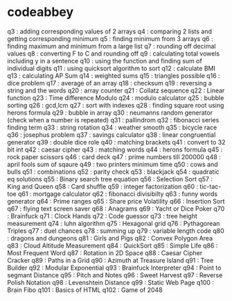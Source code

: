 # codeabbey

q3  : adding corresponding values of 2 arrays
q4  : comparing 2 lists and getting corresponding minimum
q5  : finding minimum from 3 arrays
q6  : finding maximum and minimum from a large list
q7  : rounding off decimal values
q8  : converting F to C and rounding off
q9  : calculating total vowels including y in a sentence
q10 : using the function and finding sum of individual digits
q11 : using quicksort algorithm to sort 
q12 : calculate BMI
q13 : calculating AP Sum
q14 : weighted sums 
q15 : triangles possible
q16 : dice problem
q17 : average of an array 
q18 : checksum
q19 : reversing a string and the words
q20 : array counter
q21 : Collatz sequence
q22 : Linear function
q23 : Time difference Modulo
q24 : modulo calculator
q25 : bubble sorting
q26 : gcd,lcm
q27 : sort with indexes
q28 : finding square root using herons formula
q29 : bubble in array
q30 : neumanns random generator (check when a number is repeated)
q31 : pallindrom
q32 : fibonacci series finding term
q33 : string rotation
q34 : weather smooth
q35 : bicycle race
q36 : josephus problem
q37 : savings calculator
q38 : linear congruential generator
q39 : double dice role
q40 : matching brackets
q41 : convert to 32 bit int
q42 : caesar cipher
q43 : matching words
q44 : herons formula
q45 : rock paper scissors
q46 : card deck
q47 : prime numbers till 200000
q48 : april fools sum of sqaure
q49 : two printers minimum time
q50 : cows and bulls
q51 : combinations
q52 : parity check
q53 : blackjack
q54 : quadratic eq solutions
q55 : Binary search tree equation
q56 : Selection Sort
q57 : King and Queen
q58 : Card shuffle
q59 : integer factorization
q60 : tic-tac-toe
q61 : mortgage calculator
q62 : fibonacci divisibilty
q63 : funny words generator
q64 : Prime ranges
q65 : Share price Volatility
q66 : Insertion Sort
q67 : flying text screen saver
q68 : Anagrams
q69 : Yacht or Dice Poker
q70 : Brainfuck 
q71 : Clock Hands
q72 : Code guessor
q73 : tree height measurement
q74 : luhn algorithm
q75 : Hexagonal grid
q76 : Pythagorean Triples
q77 : duel chances
q78 : summing up
q79 : variable length code
q80 : dragons and dungeons
q81 : Girls and Pigs
q82 : Convex Polygon Area
q83 : Cloud Altitude Measurement
q84 : QuickSort
q85 : Simple Life
q86 : Most Frequent Word
q87 : Rotation in 2D Space
q88 : Caesar Cipher Cracker
q89 : Paths in a Grid
q90 : Azimuth at Treasure Island
q91 : Tree Builder
q92 : Modular Exponential
q93 : Brainfuck Interpreter
q94 : Point to segmant Distance
q95 : Pitch and Notes
q96 : Sweet Harvest
q97 : Reverse Polish Notation
q98 : Levenshtein Distance
q99 : Static Web Page
q100 : Brain Fibo
q101 : Basics of HTML
q102 : Game of 2048
